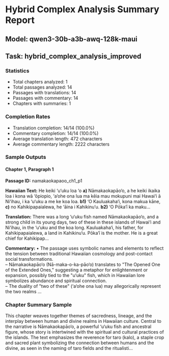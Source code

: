 # Hybrid Complex Analysis Summary Report
## Model: qwen3-30b-a3b-awq-128k-maui
## Task: hybrid_complex_analysis_improved

### Statistics
- Total chapters analyzed: 1
- Total passages analyzed: 14
- Passages with translations: 14
- Passages with commentary: 14
- Chapters with summaries: 1

### Completion Rates
- Translation completion: 14/14 (100.0%)
- Commentary completion: 14/14 (100.0%)
- Average translation length: 472 characters
- Average commentary length: 2222 characters

### Sample Outputs

#### Chapter 1, Paragraph 1
**Passage ID:** namakaokapaoo_ch1_p1

**Hawaiian Text:**
He keiki ‘u‘uku loa ‘o **a)** Nāmakaokapāo‘o, a he  keiki ikaika loa i kona wā ‘ōpiopio, ‘a‘ohe ona lua  ma kēia mau mokupuni mai Hawai‘i ā Ni‘ihau, i ka  ‘u‘uku a me ke koa loa. **b1)** ‘O Kauluakaha‘i, kona   makua kāne, **c)** no Kahikipapaialewa, he ‘āina i  Kahikinu‘u. **b2)** ‘O Pōka‘ī ka maku...

**Translation:**
There was a long ‘u‘uku fish named Nāmakaokapāo‘o, and a strong child in its young days, two of these in these islands of Hawai‘i and Ni‘ihau, in the ‘u‘uku and the koa long. Kauluakaha‘i, his father, for Kahikipapaialewa, a land in Kahikinu‘u. Pōka‘ī is the mother. He is a great chief for Kahikipap...

**Commentary:**
• The passage uses symbolic names and elements to reflect the tension between traditional Hawaiian cosmology and post-contact social transformations.  
  – Nāmakaokapāo‘o (Nā-maka-o-ka-pāo‘o) translates to "The Opened One of the Extended Ones," suggesting a metaphor for enlightenment or expansion, possibly tied to the "u‘uku" fish, which in Hawaiian lore symbolizes abundance and spiritual connection.  
  – The duality of "two of these" (‘a‘ohe ona lua) may allegorically represent the two realms ...

### Chapter Summary Sample
This chapter weaves together themes of sacredness, lineage, and the interplay between human and divine realms in Hawaiian culture. Central to the narrative is Nāmakaokapāo‘o, a powerful ‘u‘uku fish and ancestral figure, whose story is intertwined with the spiritual and cultural practices of the islands. The text emphasizes the reverence for taro (kalo), a staple crop and sacred plant symbolizing the connection between humans and the divine, as seen in the naming of taro fields and the ritualisti...